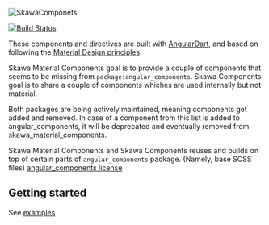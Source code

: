 ![SkawaComponets](https://raw.githubusercontent.com/)

[![Build Status](https://travis-ci.org/skawa-universe/skawa_components.svg?branch=master)](https://travis-ci.org/skawa-universe/skawa_components)

These components and directives are built with [AngularDart](https://pub.dev/packages/angular), and
 based on following the [Material Design principles](https://material.io/guidelines/).

Skawa Material Components goal is to provide a couple of components that seems to be missing from `package:angular_components`.
Skawa Components goal is to share a couple of components whiches are used internally but not material.

Both packages are being actively maintained, meaning components get added and removed.
In case of a component from this list is added to angular_components, it will be 
deprecated and eventually removed from skawa_material_components.


Skawa Material Components and Skawa Components reuses and builds on top of certain parts of `angular_components` package.
 (Namely, base SCSS files) [angular_components license](https://github.com/dart-lang/angular_components/blob/master/LICENSE)

## Getting started

See [examples](https://github.com/skawa-universe/skawa_components_example)